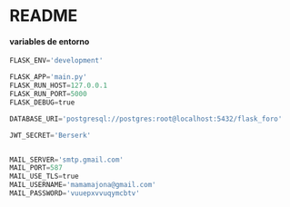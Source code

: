# README

#### variables de entorno
```python
FLASK_ENV='development'

FLASK_APP='main.py'
FLASK_RUN_HOST=127.0.0.1
FLASK_RUN_PORT=5000
FLASK_DEBUG=true

DATABASE_URI='postgresql://postgres:root@localhost:5432/flask_foro'

JWT_SECRET='Berserk'
```
```python

MAIL_SERVER='smtp.gmail.com'
MAIL_PORT=587
MAIL_USE_TLS=true
MAIL_USERNAME='mamamajona@gmail.com'
MAIL_PASSWORD='vuuepxvvuqymcbtv'

```
